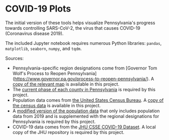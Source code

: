 # COVID-19 Plots

The initial version of these tools helps visualize Pennsylvania's progress towards controlling SARS-CoV-2, the virus that causes COVID-19 (Coronavirus disease 2019).

The included Jupyter notebook requires numerous Python libraries: `pandas`, `matplotlib`, `seaborn`, `numpy`, and `tqdm`.

Sources:
* Pennsylvania-specific region designations come from [Governor Tom Wolf's Process to Reopen Pennsylvania]
(https://www.governor.pa.gov/process-to-reopen-pennsylvania/). A [copy of the relevant map](resources/20200423-Bureau-Community-Health-Systems-Regional-Map-Opt.png) is available in this project.
* The [current phase of each county in Pennsylvania](phases.csv) is required by this project.
* Population data comes from [the United States Census Bureau](https://www.census.gov/data/datasets/time-series/demo/popest/2010s-counties-total.html). A [copy of the census data](resources/co-est2019-annres.xlsx) is available in this project. 
* A [modified version of the population data](resources/county-populations.csv) that only includes population data from 2019 and is supplemented with the regional designations for Pennsylvania is required by this project.
* COVID-19 data comes from the [JHU CSSE COVID-19 Dataset](https://github.com/CSSEGISandData/COVID-19). A local copy of the JHU repository is required by this project.



